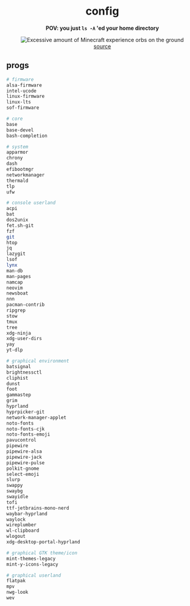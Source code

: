 <div align="center">

# config

**POV: you just `ls -A` 'ed your home directory**

![Excessive amount of Minecraft experience orbs on the ground](https://static.wikia.nocookie.net/minecraft_gamepedia/images/0/04/ExcessiveExperienceOrbs.png/revision/latest?cb=20110918084010)\
[source](https://minecraft.fandom.com/wiki/Experience?file=ExcessiveExperienceOrbs.png)

</div>

## progs

```sh
# firmware
alsa-firmware
intel-ucode
linux-firmware
linux-lts
sof-firmware

# core
base
base-devel
bash-completion

# system
apparmor
chrony
dash
efibootmgr
networkmanager
thermald
tlp
ufw

# console userland
acpi
bat
dos2unix
fet.sh-git
fzf
git
htop
jq
lazygit
lsof
lynx
man-db
man-pages
namcap
neovim
newsboat
nnn
pacman-contrib
ripgrep
stow
tmux
tree
xdg-ninja
xdg-user-dirs
yay
yt-dlp

# graphical environment
batsignal
brightnessctl
cliphist
dunst
foot
gammastep
grim
hyprland
hyprpicker-git
network-manager-applet
noto-fonts
noto-fonts-cjk
noto-fonts-emoji
pavucontrol
pipewire
pipewire-alsa
pipewire-jack
pipewire-pulse
polkit-gnome
select-emoji
slurp
swappy
swaybg
swayidle
tofi
ttf-jetbrains-mono-nerd
waybar-hyprland
waylock
wireplumber
wl-clipboard
wlogout
xdg-desktop-portal-hyprland

# graphical GTK theme/icon
mint-themes-legacy
mint-y-icons-legacy

# graphical userland
flatpak
mpv
nwg-look
wev
```
